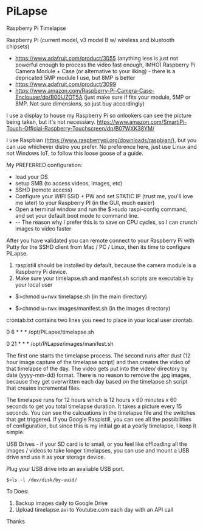 # PiLapse
Raspberry Pi Timelapse

Raspberry Pi (current model, v3 model B w/ wireless and bluetooth chipsets)
- https://www.adafruit.com/product/3055 (anything less is just not powerful enough to process the video fast enough, IMHO)
Raspberry Pi Camera Module + Case (or alternative to your liking) - there is a depricated 5MP module I use, but 8MP is better
- https://www.adafruit.com/product/3099
- https://www.amazon.com/Raspberry-Pi-Camera-Case-Enclouser/dp/B00IJZOT5A (just make sure if fits your module, 5MP or 8MP. Not sure dimensions, so just buy accordingly)

I use a display to house my Raspberry Pi so onlookers can see the picture being taken, but it's not necessiary. 
https://www.amazon.com/SmartiPi-Touch-Official-Raspberry-Touchscreen/dp/B07WXK38YM/

I use Raspbian (https://www.raspberrypi.org/downloads/raspbian/), but you can use whichever distro you prefer. No preference here, just use Linux and not Windows IoT, to follow this loose goose of a guide.

My PREFERRED configuration:
- load your OS
- setup SMB (to access videos, images, etc)
- SSHD (remote access)
- Configure your WIFI SSID + PW and set STATIC IP (trust me, you'll love me later) to your Raspberry PI (in the GUI, much easier)
- Open a terminal window and run the $>sudo raspi-config command, and set your default boot mode to command line.
- -- The reason why I prefer this is to save on CPU cycles, so I can crunch images to video faster

After you have validated you can remote connect to your Raspberry Pi with Putty for the SSHD client from Mac / PC / Linux, then its time to configure PiLapse.

1. raspistill should be installed by default, because the camera module is a Raspberry Pi device.
2. Make sure your timelapse.sh and manifest.sh scripts are executable by your local user

- $>chmod u+rwx timelapse.sh (in the main directory)

- $>chmod u+rwx images/manifest.sh (in the images directory)

crontab.txt contains two lines you need to place in your local user crontab.

0 6 * * * /opt/PiLapse/timelapse.sh

0 21 * * * /opt/PiLapse/images/manifest.sh

The first one starts the timelapse process. The second runs after dust (12 hour image capture of the timelapse script) and then creates the video of that timelapse of the day. The video gets put into the video/ directory by date (yyyy-mm-dd) format. There is no reason to remove the .jpg images, because they get overwritten each day based on the timelapse.sh script that creates incremental files.

The timelapse runs for 12 hours which is 12 hours x 60 minutes x 60 seconds to get you total timelapse duration. It takes a picture every 15 seconds. You can see the calcuations in the timelapse file and the switches that get triggered. If you Google Raspistill, you can see all the possibilities of configuration, but since this is my initial go at a yearly timelapse, I keep it simple.

USB Drives - if your SD card is to small, or you feel like offloading all the images / videos to take longer timelapses, you can use and mount a USB drive and use it as your storage device.

Plug your USB drive into an avaliable USB port. 

`$>ls -l /dev/disk/by-uuid/`




To Does:

1. Backup images daily to Google Drive
2. Upload timelapse.avi to Youtube.com each day with an API call

Thanks


